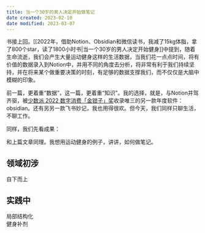 ```yaml
---
title: 当一个30岁的男人决定开始做笔记
date created: 2023-02-10
date modified: 2023-03-07
---
```


书接上回。[[2022年，借助Notion、Obsidian和微信读书，我减了15kg体脂，拿了800个star，读了1800小时书|当一个30岁的男人决定开始健身]]中提到，随着生命流逝，我们会产生大量运动健身这样的生活数据，当我们花一点点时间，将有价值的数据录入到Notion中，并用不同的角度去分析，将非常有利于我们持续坚持，并在将来某个做重要决策的时刻，有足够的数据支撑我们，而不仅仅是大脑中模糊的印象。

前一篇，更着重“数据”，这一篇，更着重“知识”。我的选择，就是，与Notion并驾齐驱，被[少数派 2022 数字消费「金钳子」奖](https://sspai.com/page/awards)收录唯三的另一款年度软件：obsidian。还有另另一款飞书妙记，我也用得很欢。但今天，我们同样只聊生活，不聊工作。

同样，我们先看成果：

和上篇文章同理。我想用运动健身的例子，讲讲，如何做笔记。

## 领域初涉

自下而上

## 实践中

局部结构化  
健身补剂
